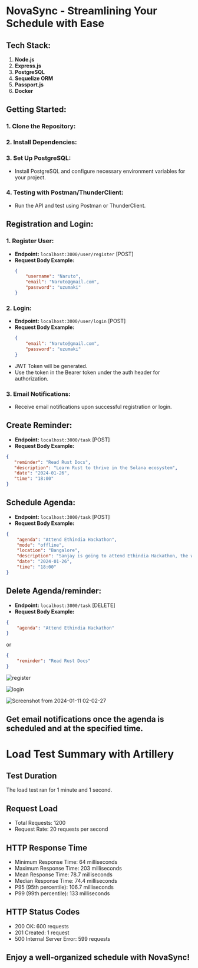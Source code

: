 # NovaSync - Streamlining Your Schedule with Ease

## Tech Stack:

1. **Node.js**
2. **Express.js**
3. **PostgreSQL**
4. **Sequelize ORM**
5. **Passport.js**
6. **Docker**

## Getting Started:

### 1. Clone the Repository:

### 2. Install Dependencies:


### 3. Set Up PostgreSQL:
- Install PostgreSQL and configure necessary environment variables for your project.

### 4. Testing with Postman/ThunderClient:
- Run the API and test using Postman or ThunderClient.

## Registration and Login:

### 1. Register User:
- **Endpoint:** `localhost:3000/user/register` [POST]
- **Request Body Example:**
  ```json
  {
      "username": "Naruto",
      "email": "Naruto@gmail.com",
      "password": "uzumaki"
  }
  ```

### 2. Login:
- **Endpoint:** `localhost:3000/user/login` [POST]
- **Request Body Example:**
  ```json
  {
      "email": "Naruto@gmail.com",
      "password": "uzumaki"
  }
  ```
- JWT Token will be generated.
- Use the token in the Bearer token under the auth header for authorization.

### 3. Email Notifications:
- Receive email notifications upon successful registration or login.

## Create Reminder:

- **Endpoint:** `localhost:3000/task` [POST]
- **Request Body Example:**
```json
{
   "reminder": "Read Rust Docs",
   "description": "Learn Rust to thrive in the Solana ecosystem",
   "date": "2024-01-26",
   "time": "18:00"
}
```

## Schedule Agenda:

- **Endpoint:** `localhost:3000/task` [POST]
- **Request Body Example:**
```json
{
    "agenda": "Attend Ethindia Hackathon",
    "mode": "offline",
    "location": "Bangalore",
    "description": "Sanjay is going to attend Ethindia Hackathon, the world's biggest Ethereum hackathon",
    "date": "2024-01-26",
    "time": "18:00"
}
```

## Delete Agenda/reminder:

- **Endpoint:** `localhost:3000/task` [DELETE]
- **Request Body Example:**
```json
{
    "agenda": "Attend Ethindia Hackathon"
}
```

or

```json
{
    "reminder": "Read Rust Docs"
}
```

![register](https://github.com/SanjayKumar-M/NovaSync/assets/73515250/ac6acc19-50d7-4065-9ab2-5859bf2d760a)

![login](https://github.com/SanjayKumar-M/NovaSync/assets/73515250/cbc68271-6b1f-45b0-8ceb-106b94db6050)

![Screenshot from 2024-01-11 02-02-27](https://github.com/SanjayKumar-M/NovaSync/assets/73515250/5670da16-73ea-4557-87b3-229ae8537db0)

## Get email notifications once the agenda is scheduled and at the specified time.

# Load Test Summary with Artillery

## Test Duration
The load test ran for 1 minute and 1 second.

## Request Load
- Total Requests: 1200
- Request Rate: 20 requests per second

## HTTP Response Time
- Minimum Response Time: 64 milliseconds
- Maximum Response Time: 203 milliseconds
- Mean Response Time: 78.7 milliseconds
- Median Response Time: 74.4 milliseconds
- P95 (95th percentile): 106.7 milliseconds
- P99 (99th percentile): 133 milliseconds

## HTTP Status Codes
- 200 OK: 600 requests
- 201 Created: 1 request
- 500 Internal Server Error: 599 requests


## Enjoy a well-organized schedule with NovaSync!

